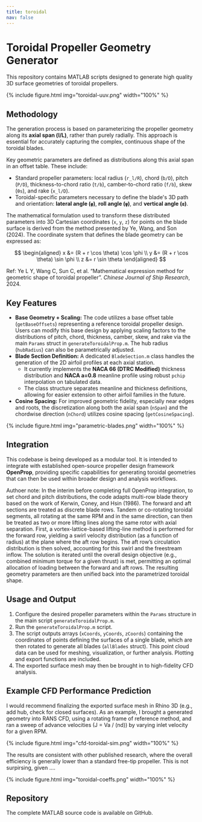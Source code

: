 ```yaml
---
title: toroidal
nav: false
---
```


# Toroidal Propeller Geometry Generator

This repository contains MATLAB scripts designed to generate high quality 3D surface geometries of toroidal propellers.

{% include figure.html img="toroidal-uuv.png" width="100%" %}

## Methodology

The generation process is based on parameterizing the propeller geometry along its **axial span (l/L)**, rather than purely radially. This approach is essential for accurately capturing the complex, continuous shape of the toroidal blades.

Key geometric parameters are defined as distributions along this axial span in an offset table. These include:

*   Standard propeller parameters: local radius (`r_l/R`), chord (`b/D`), pitch (`P/D`), thickness-to-chord ratio (`t/b`), camber-to-chord ratio (`f/b`), skew (`θs`), and rake (`x_l/D`).
*   Toroidal-specific parameters necessary to define the blade's 3D path and orientation: **lateral angle (`φ`)**, **roll angle (`ψ`)**, and **vertical angle (`α`)**.

The mathematical formulation used to transform these distributed parameters into 3D Cartesian coordinates (`x`, `y`, `z`) for points on the blade surface is derived from the method presented by Ye, Wang, and Son (2024). The coordinate system that defines the blade geometry can be expressed as:

$$
\begin{aligned}
x &= (R + r \cos \theta) \cos \phi \\
y &= (R + r \cos \theta) \sin \phi \\
z &= r \sin \theta
\end{aligned}
$$

Ref: Ye L Y, Wang C, Sun C, et al. “Mathematical expression method for geometric shape of toroidal propeller”. *Chinese Journal of Ship Research*, 2024.

## Key Features

*   **Base Geometry + Scaling:** The code utilizes a base offset table (`getBaseOffsets`) representing a reference toroidal propeller design. Users can modify this base design by applying scaling factors to the distributions of pitch, chord, thickness, camber, skew, and rake via the main `Params` struct in `generateToroidalProp.m`. The hub radius (`hubRadius`) can also be parametrically adjusted.
*   **Blade Section Definition:** A dedicated `BladeSection.m` class handles the generation of the 2D airfoil profiles at each axial station.
    *   It currently implements the **NACA 66 (DTRC Modified)** thickness distribution and **NACA a=0.8** meanline profile using robust `pchip` interpolation on tabulated data.
    *   The class structure separates meanline and thickness definitions, allowing for easier extension to other airfoil families in the future.
*   **Cosine Spacing:** For improved geometric fidelity, especially near edges and roots, the discretization along both the axial span (`nSpan`) and the chordwise direction (`nChord`) utilizes cosine spacing (`getCosineSpacing`).

{% include figure.html img="parametric-blades.png" width="100%" %}

## Integration

This codebase is being developed as a modular tool. It is intended to integrate with established open-source propeller design framework  **OpenProp**, providing specific capabilities for generating toroidal geometries that can then be used within broader design and analysis workflows.

Authoer note: In the interim before completing full OpenProp integration, to set chord and pitch distributions, the code adapts multi-row blade theory based on the work of Kerwin, Coney, and Hsin (1986). The forward and aft sections are treated as discrete blade rows. Tandem or co-rotating toroidal segments, all rotating at the same RPM and in the same direction, can then be treated as two or more lifting lines along the same rotor with axial separation. First, a vortex-lattice-based lifting-line method is performed for the forward row, yielding a swirl velocity distribution (as a function of radius) at the plane where the aft row begins. The aft row’s circulation distribution is then solved, accounting for this swirl and the freestream inflow. The solution is iterated until the overall design objective (e.g., combined minimum torque for a given thrust) is met, permitting an optimal allocation of loading between the forward and aft rows. The resulting geometry parameters are then unified back into the parametrized toroidal shape.

## Usage and Output

1.  Configure the desired propeller parameters within the `Params` structure in the main script `generateToroidalProp.m`.
2.  Run the `generateToroidalProp.m` script.
3.  The script outputs arrays (`xCoords`, `yCoords`, `zCoords`) containing the coordinates of points defining the surfaces of a single blade, which are then rotated to generate all blades (`allBlades` struct). This point cloud data can be used for meshing, visualization, or further analysis. Plotting and export functions are included.
4.  The exported surface mesh may then be brought in to high-fidelity CFD analysis.

## Example CFD Performance Prediction

I would recommend finalizing the exported surface mesh in Rhino 3D (e.g., add hub, check for closed surfaces). As an example, I brought a generated geometry into RANS CFD, using a rotating frame of reference method, and ran a sweep of advance velocities (J = Va / (nd)) by varying inlet velocity for a given RPM.

{% include figure.html img="cfd-toroidal-sim.png" width="100%" %}

The results are consistent with other published research, where the overall efficiency is generally lower than a standard free-tip propeller. This is not surpirsing, given .... 

{% include figure.html img="toroidal-coeffs.png" width="100%" %}

## Repository

The complete MATLAB source code is available on GitHub.
